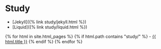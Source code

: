 # Study
- [Jekyll]({% link study/jekyll.html %})
- [Liquid]({% link study/liquid.html %})

{% for html in site.html_pages %}
	{% if html.path contains "study/" %}
	- <a href="{{ html.path }}">{{ html.title }}</a>
	{% endif %}
{% endfor %}